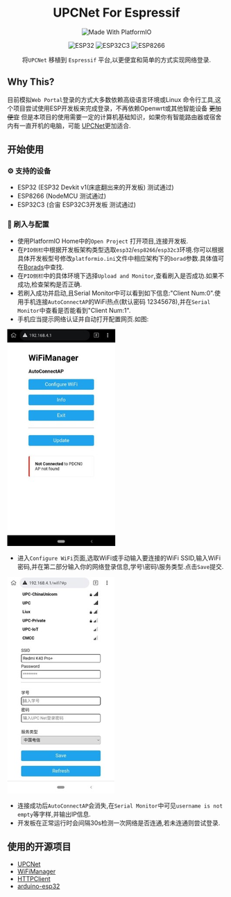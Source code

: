 <div align="center">

# UPCNet For Espressif

![Made With PlatformIO](https://img.shields.io/badge/Made%20With-PlatformIO-brightgreen)

![ESP32](https://img.shields.io/badge/ESP-32-000000.svg?longCache=true&style=flat&colorA=CC101F) ![ESP32C3](https://img.shields.io/badge/ESP-32C3-000000.svg?longCache=true&style=flat&colorA=CC101F) ![ESP8266](https://img.shields.io/badge/ESP-8266-000000.svg?longCache=true&style=flat&colorA=CC101F)

将`UPCNet` 移植到 `Espressif` 平台,以更便宜和简单的方式实现网络登录.
</div>

## Why This?
目前模拟`Web Portal`登录的方式大多数依赖高级语言环境或Linux 命令行工具,这个项目尝试使用ESP开发板来完成登录，不再依赖Openwrt或其他智能设备 ~~更加便宜~~
但是本项目的使用需要一定的计算机基础知识，如果你有智能路由器或宿舍内有一直开机的电脑，可能 [UPCNet](https://github.com/EndangeredF1sh/UPCNet)更加适合.

## 开始使用
### ⚙ 支持的设备
* ESP32 (ESP32 Devkit v1(床底翻出来的开发板) 测试通过)
* ESP8266 (NodeMCU 测试通过)
* ESP32C3 (合宙 ESP32C3开发板 测试通过)
### 🧮 刷入与配置
* 使用PlatformIO Home中的`Open Project` 打开项目,连接开发板.
* 在`PIO侧栏`中根据开发板架构类型选取`esp32`/`esp8266`/`esp32c3`环境.你可以根据具体开发板型号修改`platformio.ini`文件中相应架构下的`borad`参数.具体值可在[Borads](https://docs.platformio.org/en/latest/boards/index.html#boards)中查找.
* 在`PIO侧栏`中的具体环境下选择`Upload and Monitor`,查看刷入是否成功.如果不成功,检查架构是否正确.
* 若刷入成功并启动,且Serial Monitor中可以看到如下信息:"Client Num:0".使用手机连接`AutoConnectAP`的WiFi热点(默认密码 12345678),并在`Serial Monitor`中查看是否能看到"Client Num:1".
* 手机应当提示网络认证并自动打开配置网页.如图:

![](assets/1.jpg)

* 进入`Configure WiFi`页面,选取WiFi或手动输入要连接的WiFi SSID,输入WiFi密码,并在第二部分输入你的网络登录信息,学号\密码\服务类型.点击`Save`提交.

![](assets/2.jpg)

* 连接成功后`AutoConnectAP`会消失,在`Serial Monitor`中可见`username is not empty`等字样,并输出IP信息.
* 开发板在正常运行时会间隔30s检测一次网络是否连通,若未连通则尝试登录.

## 使用的开源项目
* [UPCNet](https://github.com/EndangeredF1sh/UPCNet)
* [WiFiManager](https://github.com/tzapu/WiFiManager)
* [HTTPClient](https://github.com/espressif/arduino-esp32/tree/master/libraries/HTTPClient)
* [arduino-esp32](https://github.com/espressif/arduino-esp32)
